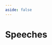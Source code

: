 ```yaml
---
aside: false
---
```


<script setup>
const speeches = [{
  cover: './img/2022-09-09-tid.jpg',
  date: '2022-09-09',
  conference: 'TiD',
  location: '北京',
  title: 'DevOps下可观测数据质量建设最佳实践',
  link: 'https://mp.weixin.qq.com/s/2bnFrjjxFtL47fEqiYnU1A',
}, {
  cover: './img/2022-04-26-gnsec.jpg',
  date: '2022-04-26',
  conference: 'GNSEC',
  location: '线上',
  title: '现代化自建监控告警平台搭建决策实践',
  link: 'https://mp.weixin.qq.com/s/rU1cgUREN8ot23yXZA204Q',
}, {
  cover: './img/2021-09-15-qecon.jpg',
  date: '2021-09-15',
  conference: 'QECon',
  location: '上海',
  title: '基于海量日志和时序数据的质量建设最佳实践',
  link: 'https://mp.weixin.qq.com/s/SIzXdg9PHIK2R7H1x59fIQ',
}]
</script>

# Speeches

<Speeches :speeches="speeches" />
